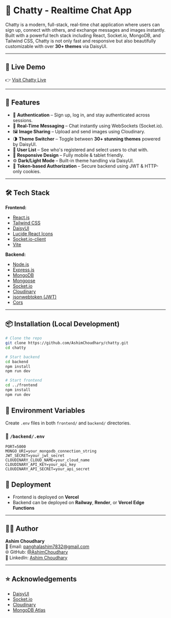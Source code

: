 # 💬 Chatty - Realtime Chat App

Chatty is a modern, full-stack, real-time chat application where users can sign up, connect with others, and exchange messages and images instantly. Built with a powerful tech stack including React, Socket.io, MongoDB, and Tailwind CSS, Chatty is not only fast and responsive but also beautifully customizable with over **30+ themes** via DaisyUI.

---

## 🚀 Live Demo

👉 [Visit Chatty Live](https://chatty-iota-lime.vercel.app/signup)

---

## 🧠 Features

- 🔐 **Authentication** – Sign up, log in, and stay authenticated across sessions.
- 💬 **Real-Time Messaging** – Chat instantly using WebSockets (Socket.io).
- 🖼️ **Image Sharing** – Upload and send images using Cloudinary.
- 🌗 **Theme Switcher** – Toggle between **30+ stunning themes** powered by DaisyUI.
- 👥 **User List** – See who's registered and select users to chat with.
- 🧠 **Responsive Design** – Fully mobile & tablet friendly.
- ⚙️ **Dark/Light Mode** – Built-in theme handling via DaisyUI.
- 🧾 **Token-based Authorization** – Secure backend using JWT & HTTP-only cookies.

---

## 🛠️ Tech Stack

**Frontend:**
- [React.js](https://reactjs.org/)
- [Tailwind CSS](https://tailwindcss.com/)
- [DaisyUI](https://daisyui.com/)
- [Lucide React Icons](https://lucide.dev/)
- [Socket.io-client](https://socket.io/)
- [Vite](https://vitejs.dev/)

**Backend:**
- [Node.js](https://nodejs.org/)
- [Express.js](https://expressjs.com/)
- [MongoDB](https://www.mongodb.com/)
- [Mongoose](https://mongoosejs.com/)
- [Socket.io](https://socket.io/)
- [Cloudinary](https://cloudinary.com/)
- [jsonwebtoken (JWT)](https://github.com/auth0/node-jsonwebtoken)
- [Cors](https://www.npmjs.com/package/cors)

---

## 📦 Installation (Local Development)

```bash
# Clone the repo
git clone https://github.com/AshimChoudhary/chatty.git
cd chatty

# Start backend
cd backend
npm install
npm run dev

# Start frontend
cd ../frontend
npm install
npm run dev

```

## 🔑 Environment Variables

Create `.env` files in both `frontend/` and `backend/` directories.

### 📁 `/backend/.env`

```env
PORT=5000
MONGO_URI=your_mongodb_connection_string
JWT_SECRET=your_jwt_secret
CLOUDINARY_CLOUD_NAME=your_cloud_name
CLOUDINARY_API_KEY=your_api_key
CLOUDINARY_API_SECRET=your_api_secret
```

## 🚀 Deployment

- Frontend is deployed on **Vercel**  
- Backend can be deployed on **Railway**, **Render**, or **Vercel Edge Functions**

---

## 🙋‍♂️ Author

**Ashim Choudhary**  
📧 Email: panghalashim7832@gmail.com  
🌐 GitHub: [@AshimChoudhary](https://github.com/AshimChoudhary)  
🔗 LinkedIn: [Ashim Choudhary](https://www.linkedin.com/in/ashim-choudhary-707191336/)

---

## ⭐ Acknowledgements

- [DaisyUI](https://daisyui.com/)
- [Socket.io](https://socket.io/)
- [Cloudinary](https://cloudinary.com/)
- [MongoDB Atlas](https://www.mongodb.com/cloud/atlas)
